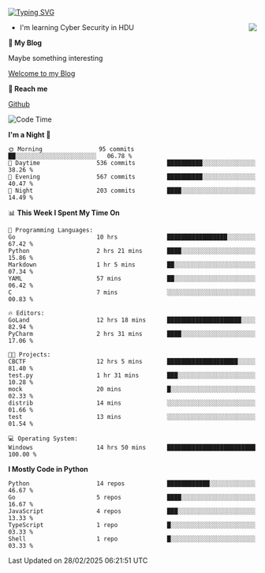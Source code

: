 [![Typing SVG](https://readme-typing-svg.herokuapp.com?font=Fira+Code&pause=1000&random=false&width=450&height=60&lines=Hello+%F0%9F%91%8B%F0%9F%8F%BB;I'm+JBNRZ)](https://git.io/typing-svg)

<a href="#">
  <img align="right" src="https://github-readme-stats.vercel.app/api?username=JBNRZ&show_icons=true&bg_color=15,f2f7fd,E0EAFC" />
</a>

- I'm learning Cyber Security in HDU

 **🌱 My Blog**

Maybe something interesting

[Welcome to my Blog](https://jbnrz.com.cn/)

 **💬 Reach me** 

[Github](https://github.com/JBNRZ)


<!--START_SECTION:waka-->
![Code Time](http://img.shields.io/badge/Code%20Time-1%2C004%20hrs%2010%20mins-blue)

**I'm a Night 🦉** 

```text
🌞 Morning                95 commits          ██░░░░░░░░░░░░░░░░░░░░░░░   06.78 % 
🌆 Daytime                536 commits         ██████████░░░░░░░░░░░░░░░   38.26 % 
🌃 Evening                567 commits         ██████████░░░░░░░░░░░░░░░   40.47 % 
🌙 Night                  203 commits         ████░░░░░░░░░░░░░░░░░░░░░   14.49 % 
```


📊 **This Week I Spent My Time On** 

```text
💬 Programming Languages: 
Go                       10 hrs              █████████████████░░░░░░░░   67.42 % 
Python                   2 hrs 21 mins       ████░░░░░░░░░░░░░░░░░░░░░   15.86 % 
Markdown                 1 hr 5 mins         ██░░░░░░░░░░░░░░░░░░░░░░░   07.34 % 
YAML                     57 mins             ██░░░░░░░░░░░░░░░░░░░░░░░   06.42 % 
C                        7 mins              ░░░░░░░░░░░░░░░░░░░░░░░░░   00.83 % 

🔥 Editors: 
GoLand                   12 hrs 18 mins      █████████████████████░░░░   82.94 % 
PyCharm                  2 hrs 31 mins       ████░░░░░░░░░░░░░░░░░░░░░   17.06 % 

🐱‍💻 Projects: 
CBCTF                    12 hrs 5 mins       ████████████████████░░░░░   81.40 % 
test.py                  1 hr 31 mins        ███░░░░░░░░░░░░░░░░░░░░░░   10.28 % 
mock                     20 mins             █░░░░░░░░░░░░░░░░░░░░░░░░   02.33 % 
distrib                  14 mins             ░░░░░░░░░░░░░░░░░░░░░░░░░   01.66 % 
test                     13 mins             ░░░░░░░░░░░░░░░░░░░░░░░░░   01.54 % 

💻 Operating System: 
Windows                  14 hrs 50 mins      █████████████████████████   100.00 % 
```

**I Mostly Code in Python** 

```text
Python                   14 repos            ████████████░░░░░░░░░░░░░   46.67 % 
Go                       5 repos             ████░░░░░░░░░░░░░░░░░░░░░   16.67 % 
JavaScript               4 repos             ███░░░░░░░░░░░░░░░░░░░░░░   13.33 % 
TypeScript               1 repo              █░░░░░░░░░░░░░░░░░░░░░░░░   03.33 % 
Shell                    1 repo              █░░░░░░░░░░░░░░░░░░░░░░░░   03.33 % 
```




 Last Updated on 28/02/2025 06:21:51 UTC
<!--END_SECTION:waka-->
